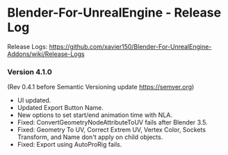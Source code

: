 # Blender-For-UnrealEngine - Release Log
Release Logs: https://github.com/xavier150/Blender-For-UnrealEngine-Addons/wiki/Release-Logs

### Version 4.1.0
(Rev 0.4.1 before Semantic Versioning update https://semver.org)

- UI updated.
- Updated Export Button Name.
- New options to set start/end animation time with NLA.
- Fixed: ConvertGeometryNodeAttributeToUV fails after Blender 3.5.
- Fixed: Geometry To UV, Correct Extrem UV, Vertex Color, Sockets Transform, and Name don't apply on child objects.
- Fixed: Export using AutoProRig fails.